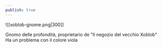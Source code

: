 ```yaml
---
publish: true
---
```


![[xoblob-gnome.png|300]]

Gnomo delle profondità, proprietario de "Il negozio del vecchio Xoblob"  
Ha un problema con il colore viola